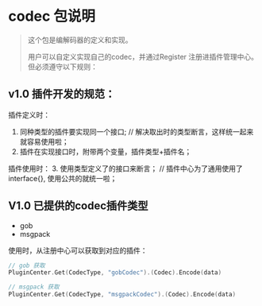 # codec 包说明

> 这个包是编解码器的定义和实现。
>
> 用户可以自定义实现自己的codec，并通过Register 注册进插件管理中心。但必须遵守以下规则：

## v1.0 插件开发的规范：
插件定义时：
1. 同种类型的插件要实现同一个接口; // 解决取出时的类型断言，这样统一起来就容易使用啦；
2. 插件在实现接口时，附带两个变量，插件类型+插件名；

插件使用时：
3. 使用类型定义了的接口来断言； // 插件中心为了通用使用了 interface{}, 使用公共的就统一啦；


## V1.0 已提供的codec插件类型

- gob
- msgpack

使用时，从注册中心可以获取到对应的插件：

```go
// gob 获取
PluginCenter.Get(CodecType, "gobCodec").(Codec).Encode(data)

// msgpack 获取
PluginCenter.Get(CodecType, "msgpackCodec").(Codec).Encode(data)
```